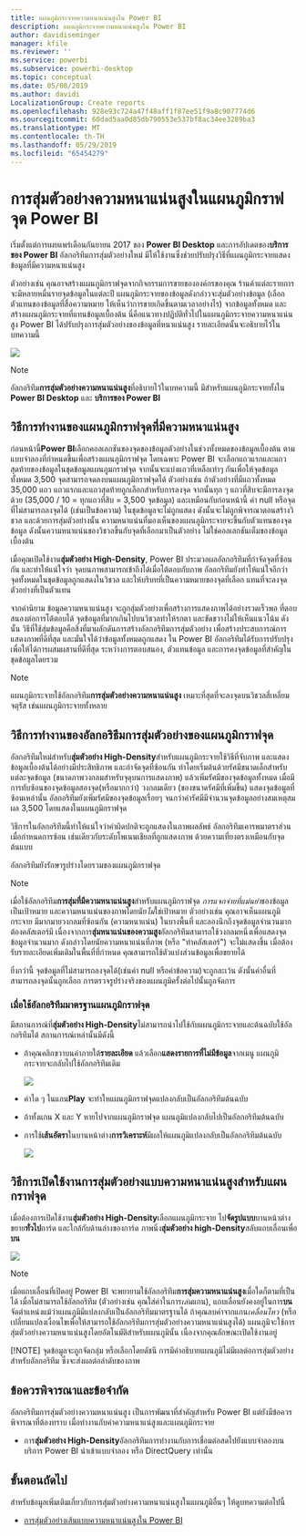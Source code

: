 ```yaml
---
title: แผนภูมิกระจายความหนาแน่นสูงใน Power BI
description: แผนภูมิกระจายความหนาแน่นสูงใน Power BI
author: davidiseminger
manager: kfile
ms.reviewer: ''
ms.service: powerbi
ms.subservice: powerbi-desktop
ms.topic: conceptual
ms.date: 05/08/2019
ms.author: davidi
LocalizationGroup: Create reports
ms.openlocfilehash: 928e93c724a47f48aff1f87ee51f9a8c907774d6
ms.sourcegitcommit: 60dad5aa0d85db790553e537bf8ac34ee3289ba3
ms.translationtype: MT
ms.contentlocale: th-TH
ms.lasthandoff: 05/29/2019
ms.locfileid: "65454279"
---
```

# <a name="high-density-sampling-in-power-bi-scatter-charts"></a>การสุ่มตัวอย่างความหนาแน่นสูงในแผนภูมิกราฟจุด Power BI
เริ่มตั้งแต่การเผยแพร่เดือนกันยายน 2017 ของ **Power BI Desktop** และการอัปเดตของ**บริการของ Power BI** อัลกอริทึมการสุ่มตัวอย่างใหม่ มีให้ใช้งานซึ่งช่วยปรับปรุงวิธีที่แผนภูมิกระจายแสดงข้อมูลที่มีความหนาแน่นสูง

ตัวอย่างเช่น คุณอาจสร้างแผนภูมิกราฟจุดจากกิจกรรมการขายขององค์กรของคุณ ร้านค้าแต่ละรายการจะมีหลายหมื่นรายจุดข้อมูลในแต่ละปี แผนภูมิกระจายของข้อมูลดังกล่าวจะสุ่มตัวอย่างข้อมูล (เลือกตัวแทนของข้อมูลที่สื่อความหมาย ให้เห็นว่าการขายเกิดขึ้นตามเวลาอย่างไร) จากข้อมูลทั้งหมด และสร้างแผนภูมิกระจายที่แทนข้อมูลเบื้องต้น นี่คือแนวทางปฏิบัติทั่วไปในแผนภูมิกระจายความหนาแน่นสูง Power BI ได้ปรับปรุงการสุ่มตัวอย่างของข้อมูลที่หนาแน่นสูง รายละเอียดนั้นจะอธิบายไว้ในบทความนี้

![](media/desktop-high-density-scatter-charts/high-density-scatter-charts_01.png)

> [!NOTE]
> อัลกอริทึม**การสุ่มตัวอย่างความหนาแน่นสูง**ที่อธิบายไว้ในบทความนี้ มีสำหรับแผนภูมิกระจายทั้งใน **Power BI Desktop** และ **บริการของ Power BI**
> 
> 

## <a name="how-high-density-scatter-charts-work"></a>วิธีการทำงานของแผนภูมิกราฟจุดที่มีความหนาแน่นสูง
ก่อนหน้านี้**Power BI**เลือกคอลเลกชันของจุดของข้อมูลตัวอย่างในช่วงทั้งหมดของข้อมูลเบื้องต้น ตามแบบจำลองที่กำหนดขึ้นเพื่อสร้างแผนภูมิกราฟจุด โดยเฉพาะ Power BI จะเลือกแถวแรกและแถวสุดท้ายของข้อมูลในชุดข้อมูลแผนภูมกราฟจุด จากนั้นจะแบ่งแถวที่เหลือเท่าๆ กันเพื่อให้จุดข้อมูลทั้งหมด 3,500 จุดสามารถจดลงบนแผนภูมิกราฟจุดได้ ตัวอย่างเช่น ถ้าตัวอย่างที่มีแถวทั้งหมด 35,000 แถว แถวแรกและแถวสุดท้ายถูกเลือกสำหรับการลงจุด จากนั้นทุก ๆ แถวที่สิบจะมีการลงจุดด้วย (35,000 / 10 = ทุกแถวที่สิบ = 3,500 จุดข้อมูล) และเหมือนกับก่อนหน้านี้ ค่า null หรือจุดที่ไม่สามารถลงจุดได้ (เช่นเป็นข้อความ) ในชุดข้อมูลจะไม่ถูกแสดง ดังนั้นจะไม่ถูกพิจารณาตอนสร้างวิชวล และด้วยการสุ่มตัวอย่างนั้น ความหนาแน่นที่มองเห็นของแผนภูมิกระจายจะขึ้นกับตัวแทนของจุดข้อมูล ดังนั้นความหนาแน่นของวิชวลขึ้นกับจุดที่เลือกมาเป็นตัวอย่าง ไม่ใช่คอลเลกชันเต็มของข้อมูลเบื้องต้น

เมื่อคุณเปิดใช้งาน**สุ่มตัวอย่าง High-Density**, Power BI ประมวลผลอัลกอริทึมที่กำจัดจุดที่ซ้อนกัน และทำให้แน่ใจว่า จุดบนภาพสามารถเข้าถึงได้เมื่อโต้ตอบกับภาพ อัลอกริทึมยังทำให้แน่ใจอีกว่า จุดทั้งหมดในชุดข้อมูลถูกแสดงในวิชวล และให้บริบทที่เป็นความหมายของจุดที่เลือก แทนที่จะลงจุดตัวอย่างที่เป็นตัวแทน

จากคำนิยาม ข้อมูลความหนาแน่นสูง จะถูกสุ่มตัวอย่างเพื่อสร้างการแสดงภาพได้อย่างรวดเร็วพอ ที่ตอบสนองต่อการโต้ตอบได้ จุดข้อมูลที่มากเกินไปบนวิชวลทำให้รกตา และขัดขวางไม่ให้เห็นแนวโน้ม ดังนั้น วิธีที่ใช้สุ่มข้อมูลคือสิ่งที่มาผลักดันการสร้างอัลกอริทึมการสุ่มตัวอย่าง เพื่อสร้างประสบการณ์การแสดงภาพที่ดีที่สุด และมั่นใจได้ว่าข้อมูลทั้งหมดถูกแสดง ใน Power BI อัลกอริทึมได้รับการปรับปรุงเพื่อให้ได้การผสมผสานที่ดีที่สุด ระหว่างการตอบสนอง, ตัวแทนข้อมูล และการคงจุดข้อมูลที่สำคัญในชุดข้อมูลโดยรวม

> [!NOTE]
> แผนภูมิกระจายใช้อัลกอริทึม**การสุ่มตัวอย่างความหนาแน่นสูง** เหมาะที่สุดที่จะลงจุดบนวิชวลสี่เหลี่ยมจตุรัส เช่นแผนภูมิกระจายทั้งหลาย
> 
> 

## <a name="how-the-new-scatter-chart-sampling-algorithm-works"></a>วิธีการทำงานของอัลกอริธึมการสุ่มตัวอย่างของแผนภูมิกราฟจุด
อัลกอริทึมใหม่สำหรับ**สุ่มตัวอย่าง High-Density**สำหรับแผนภูมิกระจายใช้วิธีที่จับภาพ และแสดงข้อมูลเบื้องต้นได้อย่างมีประสิทธิภาพ และกำจัดจุดที่ซ้อนกัน ทำโดยเริ่มต้นด้วยรัศมีขนาดเล็กสำหรับแต่ละจุดข้อมูล (ขนาดภาพวงกลมสำหรับจุดุบนการแสดงภาพ) แล้วเพิ่มรัศมีของจุดข้อมูลทั้งหมด เมื่อมีการทับซ้อนของจุดข้อมูลสองจุด(หรือมากกว่า) วงกลมเดียว (ของขนาดรัศมีที่เพิ่มขึ้น) แสดงจุดข้อมูลที่ซ้อนเหล่านั้น อัลกอริทึมยังเพิ่มรัศมีของจุดข้อมูลเรื่อยๆ จนกว่าค่ารัศมีมีจำนวนจุดข้อมูลอย่างสมเหตุสมผล 3,500 โดยแสดงในแผนภูมิกราฟจุด

วิธีการในอัลกอริทึมนี้ทำให้แน่ใจว่าค่าผิดปกติจะถูกแสดงในภาพผลลัพธ์ อัลกอริทึมเคารพมาตราส่วนเมื่อกำหนดการซ้อน เช่นเดียวกับระดับโพเนนเชียลที่ถูกแสดงภาพ ด้วยความเที่ยงตรงเหมือนกับจุดต้นแบบ

อัลกอริทึมยังรักษารูปร่างโดยรวมของแผนภูมิกราฟจุด

> [!NOTE]
> เมื่อใช้อัลกอริทึม**การสุ่มที่มีความหนาแน่นสูง**สำหรับแผนภูมิกราฟจุด *การแจกจ่ายที่แม่นยำ*ของข้อมูลเป็นเป้าหมาย และความหนาแน่นของภาพโดยนัย*ไม่*ใช่เป้าหมาย ตัวอย่างเช่น คุณอาจเห็นแผนภูมิกระจาย มีมากมายวงกลมที่ซ้อนกัน (ความหนาแน่น) ในบางพื้นที่ และลองนึกถึงจุดข้อมูลจำนวนมากต้องคลัสเตอร์มี เนื่องจากการ**สุ่มหนาแน่นของความสูง**อัลกอริทึมสามารถใช้วงกลมหนึ่งเพื่อแสดงจุดข้อมูลจำนวนมาก ดังกล่าวโดยนัยความหนาแน่นที่ภาพ (หรือ "ทำคลัสเตอร์") จะไม่แสดงขึ้น เมื่อต้องรับรายละเอียดเพิ่มเติมในพื้นที่ที่กำหนด คุณสามารถใช้ตัวแบ่งส่วนข้อมูลเพื่อขยายได้
> 
> 

ยิ่งกว่านี้ จุดข้อมูลที่ไม่สามารถลงจุดได้(เช่นค่า null หรือค่าข้อความ)จะถูกละเว้น ดังนั้นค่าอื่นที่สามารถลงจุดนั้นถูกเลือก การตรวจรูปร่างจริงของแผนภูมิครั้งต่อไปนั้นถูกจัดการ

### <a name="when-the-standard-algorithm-for-scatter-charts-is-used"></a>เมื่อใช้อัลกอริทึมมาตรฐานแผนภูมิกราฟจุด
มีสถานการณ์ที่**สุ่มตัวอย่าง High-Density**ไม่สามารถนำไปใช้กับแผนภูมิกระจายและต้นฉบับใช้อัลกอริทึมได้ สถานการณ์เหล่านั้นมีดังนี้

* ถ้าคุณคลิกขวาบนค่าภายใต้**รายละเอียด** แล้วเลือก**แสดงรายการที่ไม่มีข้อมูล**จากเมนู แผนภูมิกระจายจะกลับไปใช้อัลกอริทึมเดิม
  
  ![](media/desktop-high-density-scatter-charts/high-density-scatter-charts_02.png)
* ค่าใด ๆ ในแกน**Play** จะทำใหแผนภูมิกราฟจุดแปลงกลับเป็นอัลกอริทึมต้นฉบับ
* ถ้าทั้งแกน X และ Y หายไปจากแผนภูมิกราฟจุด แผนภูมิแปลงกลับไปเป็นอัลกอริทึมต้นฉบับ
* การใช้**เส้นอัตรา**ในบานหน้าต่าง**การวิเคราะห์**มีผลให้แผนภูมิแปลงกลับเป็นอัลกอริทึมต้นฉบับ
  
  ![](media/desktop-high-density-scatter-charts/high-density-scatter-charts_03.png)

## <a name="how-to-turn-on-high-density-sampling-for-a-scatter-chart"></a>วิธีการเปิดใช้งานการสุ่มตัวอย่างแบบความหนาแน่นสูงสำหรับแผนกราฟจุด
เมื่อต้องการเปิดใช้งาน**สุ่มตัวอย่าง High-Density**เลือกแผนภูมิกระจาย ไป**จัดรูปแบบ**บานหน้าต่าง ขยาย**ทั่วไป**การ์ด และใกล้กับด้านล่างของการ์ด ภาพนิ่ง**สุ่มตัวอย่าง high-Density**สลับแถบเลื่อนเพื่อ**บน**

![](media/desktop-high-density-scatter-charts/high-density-scatter-charts_04.png)

> [!NOTE]
> เมื่อแถบเลื่อนที่เปิดอยู่ Power BI จะพยายามใช้อัลกอริทึม**การสุ่มความหนาแน่นสูง**เมื่อใดก็ตามที่เป็นได้ เมื่อไม่สามารถใช้อัลกอริทึม (ตัวอย่างเช่น คุณใส่ค่าในการ*เล่น*แกน), แถบเลื่อนยังคงอยู่ในการ**บน**จัดตำแหน่งแม้ว่าแผนภูมิมีแปลงกลับเป็นอัลกอริทึมมาตรฐานได้ ถ้าคุณลบค่าจากแกน*เคลื่อนไหว* (หรือเปลี่ยนแปลงเงื่อนไขเพื่อให้สามารถใช้อัลกอริทึมการสุ่มตัวอย่างความหนาแน่นสูงได้) แผนภูมิจะใช้การสุ่มตัวอย่างความหนาแน่นสูงโดยอัตโนมัติสำหรับแผนภูมินั้น เนื่องจากคุณลักษณะเปิดใช้งานอยู่
> 
> [!NOTE]
> จุดข้อมูลจะถูกจัดกลุ่ม หรือเลือกโดยดัชนี การมีคำอธิบายแผนภูมิไม่มีผลต่อการสุ่มตัวอย่างสำหรับอัลกอริทึม ซึ่งจะส่งผลต่อลำดับของภาพ
> 
> 

## <a name="considerations-and-limitations"></a>ข้อควรพิจารณาและข้อจำกัด
อัลกอริทึมการสุ่มตัวอย่างความหนาแน่นสูง เป็นการพัฒนาที่สำคัญสำหรับ Power BI แต่ยังมีข้อควรพิจารณาที่ต้องทราบ เมื่อทำงานกับค่าความหนาแน่สูงและแผนภูมิกระจาย

* การ**สุ่มตัวอย่าง High-Density**อัลกอริทึมการทำงานกับการเชื่อมต่อสดไปยังแบบจำลองบนบริการ Power BI นำเข้าแบบจำลอง หรือ DirectQuery เท่านั้น

## <a name="next-steps"></a>ขั้นตอนถัดไป
สำหรับข้อมูลเพิ่มเติมเกี่ยวกับการสุ่มตัวอย่างความหนาแน่นสูงในแผนภูมิอื่นๆ ให้ดูบทความต่อไปนี้

* [การสุ่มตัวอย่างเส้นแบบความหนาแน่นสูงใน Power BI](desktop-high-density-sampling.md)

